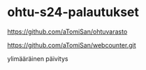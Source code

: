 # ohtu-s24-palautukset

https://github.com/aTomiSan/ohtuvarasto 

https://github.com/aTomiSan/webcounter.git 


ylimääräinen päivitys
